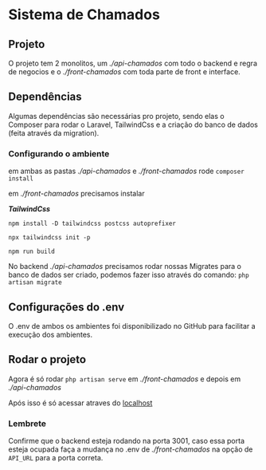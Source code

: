 # Sistema de Chamados

## Projeto

O projeto tem 2 monolitos, um _./api-chamados_ com todo o backend e regra de negocios e o _./front-chamados_ com toda parte de front e interface.

## Dependências
Algumas dependências são necessárias pro projeto, sendo elas o Composer para rodar o Laravel, TailwindCss e a criação do banco de dados (feita através da migration).

### Configurando o ambiente
em ambas as pastas _./api-chamados_ e _./front-chamados_ rode `composer install`

em _./front-chamados_ precisamos instalar

***TailwindCss***

`npm install -D tailwindcss postcss autoprefixer`

`npx tailwindcss init -p`

`npm run build`

No backend _./api-chamados_ precisamos rodar nossas Migrates para o banco de dados ser criado, podemos fazer isso através do comando: `php artisan migrate`

## Configurações do .env
O .env de ambos os ambientes foi disponibilizado no GitHub para facilitar a execução dos ambientes.

## Rodar o projeto

Agora é só rodar `php artisan serve` em _./front-chamados_ e depois em _./api-chamados_

Após isso é só acessar atraves do [localhost](http://localhost:8000/)

### Lembrete

Confirme que o backend esteja rodando na porta 3001, caso essa porta esteja ocupada faça a mudança no .env de _./front-chamados_ na opção de `API_URL` para a porta correta.
